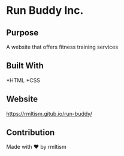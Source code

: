 # Run Buddy Inc. 

## Purpose

A website that offers fitness training services

## Built With

*HTML
*CSS

## Website

<https://rmltism.gitub.io/run-buddy/>

## Contribution

Made with ❤️ by rmltism
